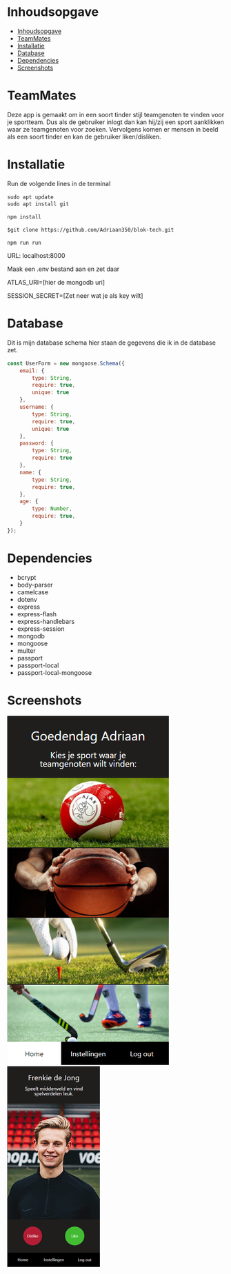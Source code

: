 # Inhoudsopgave
- [Inhoudsopgave](#inhoudsopgave)
- [TeamMates](#teammates)
- [Installatie](#installatie)
- [Database](#database)
- [Dependencies](#dependencies)
- [Screenshots](#screenshots)
# TeamMates
Deze app is gemaakt om in een soort tinder stijl teamgenoten te vinden voor je sportteam. Dus als de gebruiker inlogt dan kan hij/zij een sport aanklikken waar ze teamgenoten voor zoeken. Vervolgens komen er mensen in beeld als een soort tinder en kan de gebruiker liken/disliken. 

# Installatie
Run de volgende lines in de terminal
```git
sudo apt update
sudo apt install git
```
```git
npm install
```
```git
$git clone https://github.com/Adriaan350/blok-tech.git
```
```git
npm run run
```
URL: localhost:8000

Maak een .env bestand aan en zet daar

ATLAS_URI=[hier de mongodb uri]

SESSION_SECRET=[Zet neer wat je als key wilt]

# Database
Dit is mijn database schema hier staan de gegevens die ik in de database zet.
```js
const UserForm = new mongoose.Schema({
    email: {
        type: String,
        require: true,
        unique: true
    },
    username: {
        type: String,
        require: true,
        unique: true
    },
    password: {
        type: String,
        require: true
    },
    name: {
        type: String,
        require: true,
    },
    age: {
        type: Number,
        require: true,
    }
});
```

# Dependencies
- bcrypt
- body-parser
- camelcase
- dotenv
- express
- express-flash
- express-handlebars
- express-session
- mongodb
- mongoose
- multer
- passport
- passport-local
- passport-local-mongoose

# Screenshots
![Screenshot1](https://github.com/Adriaan350/blok-tech/blob/main/extra/screenshot1.png)
![Screenshot2](https://github.com/Adriaan350/blok-tech/blob/main/extra/Screenshot2.png)
